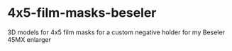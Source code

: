 # 4x5-film-masks-beseler
3D models for 4x5 film masks for a custom negative holder for my Beseler 45MX enlarger
